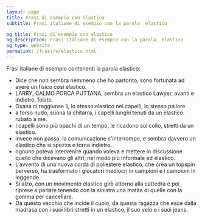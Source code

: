 ```yaml
---
layout: page
title: Frasi di esempio con elastico 
subtitle: Frasi italiane di esempio con la parola  elastico

og_title: Frasi di esempio con elastico 
og_description: Frasi italiane di esempio con la parola  elastico
og_type: website
permalink: /frasi/e/elastico.html
---
```


Frasi italiane di esempio contenenti la parola elastico:


- Dice che non sembra nemmeno che ho partorito, sono fortunata ad avere un fisico così elastico.
- LARRY, CALMO PORCA PUTTANA, sembra un elastico Lawyer, avanti e indietro, folate.
- Oxana ci raggiunse lì, lo stesso elastico nei capelli, lo stesso pallore.
- a torso nudo, suona la chitarra, i capelli lunghi tenuti da un elastico rubato a me.
- I capelli sono più opachi di un tempo, le ricadono sul collo, stretti da un elastico.
- invece non passa, la comunicazione s'interrompe, e sembra davvero un elastico che si spezza e torna indietro.
- ognuno poteva intervenire quando voleva e mettere in discussione quello che dicevano gli altri, nel modo più informale ed elastico.
- L’avvento di una nuova corda di poliestere elastico, che crea un topspin perverso, ha trasformato i giocatori mediocri in campioni e i campioni in leggende.
- Si alzò, con un movimento elastico girò attorno alla cattedra e poi riprese a parlare tenendo con la sinistra una matita di quelle con la gomma per cancellare.
- Da questo vecchio che incide il cuoio, da questa ragazza che esce dalla madrasa con i suoi libri stretti in un elastico, il suo velo e i suoi jeans.
